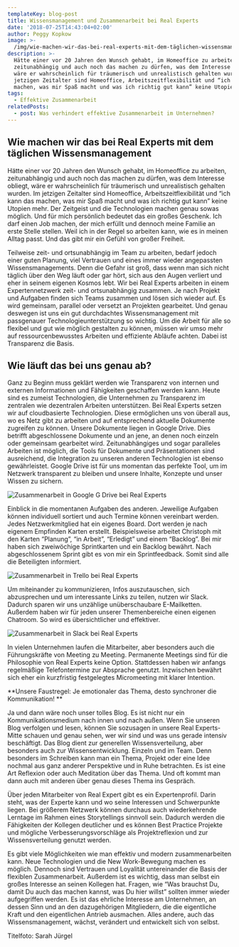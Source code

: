 ```yaml
---
templateKey: blog-post
title: Wissensmanagement und Zusammenarbeit bei Real Experts
date: '2018-07-25T14:43:04+02:00'
author: Peggy Kopkow
image: >-
  /img/wie-machen-wir-das-bei-real-experts-mit-dem-täglichen-wissensmanagement_.png
description: >-
  Hätte einer vor 20 Jahren den Wunsch gehabt, im Homeoffice zu arbeiten,
  zeitunabhängig und auch noch das machen zu dürfen, was dem Interesse obliegt,
  wäre er wahrscheinlich für träumerisch und unrealistisch gehalten wurden. Im
  jetzigen Zeitalter sind Homeoffice, Arbeitszeitflexibilität und “ich kann das
  machen, was mir Spaß macht und was ich richtig gut kann” keine Utopien mehr.
tags:
  - Effektive Zusammenarbeit
relatedPosts:
  - post: Was verhindert effektive Zusammenarbeit im Unternehmen?
---
```

## Wie machen wir das bei Real Experts mit dem täglichen Wissensmanagement

Hätte einer vor 20 Jahren den Wunsch gehabt, im Homeoffice zu arbeiten, zeitunabhängig und auch noch das machen zu dürfen, was dem Interesse obliegt, wäre er wahrscheinlich für träumerisch und unrealistisch gehalten wurden. Im jetzigen Zeitalter sind Homeoffice, Arbeitszeitflexibilität und “ich kann das machen, was mir Spaß macht und was ich richtig gut kann” keine Utopien mehr. Der Zeitgeist und die Technologien machen genau sowas möglich. Und für mich persönlich bedeutet das ein großes Geschenk. Ich darf einen Job machen, der mich erfüllt und dennoch meine Familie an erste Stelle stellen. Weil ich in der Regel so arbeiten kann, wie es in meinen Alltag passt. Und das gibt mir ein Gefühl von großer Freiheit. 

Teilweise zeit- und ortsunabhängig im Team zu arbeiten, bedarf jedoch einer guten Planung, viel Vertrauen und eines immer wieder angepassten Wissensmanagements. Denn die Gefahr ist groß, dass wenn man sich nicht täglich über den Weg läuft oder gar hört, sich aus den Augen verliert und eher in seinem eigenen Kosmos lebt. Wir bei Real Experts arbeiten in einem Expertennetzwerk zeit- und ortsunabhängig zusammen. Je nach Projekt und Aufgaben finden sich Teams zusammen und lösen sich wieder auf. Es wird gemeinsam, parallel oder versetzt an Projekten gearbeitet. Und genau deswegen ist uns ein gut durchdachtes Wissensmanagement mit passgenauer Technologieunterstützung so wichtig. Um die Arbeit für alle so flexibel und gut wie möglich gestalten zu können, müssen wir umso mehr auf ressourcenbewusstes Arbeiten und effiziente Abläufe achten. Dabei ist Transparenz die Basis.

## Wie läuft das bei uns genau ab?

Ganz zu Beginn muss geklärt werden wie Transparenz von internen und externen Informationen und Fähigkeiten geschaffen werden kann. Heute sind es zumeist Technologien, die Unternehmen zu Transparenz im zentralen wie dezentralen Arbeiten unterstützen. Bei Real Experts setzen wir auf cloudbasierte Technologien.  Diese ermöglichen uns von überall aus, wo es Netz gibt zu arbeiten und auf entsprechend aktuelle Dokumente zugreifen zu können. Unsere Dokumente liegen in Google Drive. Dies betrifft abgeschlossene Dokumente und an jene, an denen noch einzeln oder gemeinsam gearbeitet wird. Zeitunabhängiges und sogar paralleles Arbeiten ist möglich, die Tools für Dokumente und Präsentationen sind ausreichend, die Integration zu unseren anderen Technologien ist ebenso gewährleistet. Google Drive ist für uns momentan das perfekte Tool, um im Netzwerk transparent zu bleiben und unsere Inhalte, Konzepte und unser Wissen zu sichern.

![Zusammenarbeit in Google G Drive bei Real Experts](/img/zusammenarbeit-in-g-drive-bei-real-experts.png)

Einblick in die momentanen Aufgaben des anderen. Jeweilige Aufgaben können individuell sortiert und auch Termine können vereinbart werden.  Jedes Netzwerkmitglied hat ein eigenes Board. Dort werden je nach eigenem Empfinden Karten erstellt. Beispielsweise arbeitet Christoph mit den Karten “Planung”, “in Arbeit”, “Erledigt” und einem “Backlog”. Bei mir haben sich zweiwöchige Sprintkarten und ein Backlog bewährt. Nach abgeschlossenem Sprint gibt es von mir ein Sprintfeedback.  Somit sind alle die Beteiligten informiert.

![Zusammenarbeit in Trello bei Real Experts](/img/zusammenarbeit-in-trello-bei-real-experts.png)

Um miteinander zu kommunizieren, Infos auszutauschen, sich abzusprechen und um interessante Links zu teilen, nutzen wir Slack. Dadurch sparen wir uns unzählige  unüberschaubare E-Mailketten. Außerdem haben wir für jeden unserer Themenbereiche einen eigenen Chatroom. So wird es übersichtlicher und effektiver.

![Zusammenarbeit in Slack bei Real Experts](/img/zusammenarbeit-in-slack-bei-real-experts-2.png)

In vielen Unternehmen laufen die Mitarbeiter, aber besonders auch die Führungskräfte von Meeting zu Meeting. Permanente Meetings sind für die Philosophie von Real Experts keine Option. Stattdessen haben wir anfangs regelmäßige Telefontermine zur Absprache genutzt.  Inzwischen bewährt sich eher ein kurzfristig festgelegtes Micromeeting mit klarer Intention. 

**Unsere Faustregel: Je emotionaler das Thema, desto synchroner die Kommunikation! **

Ja und dann wäre noch unser tolles Blog. Es ist nicht nur ein Kommunikationsmedium nach innen und nach außen. Wenn Sie unseren Blog verfolgen und lesen, können Sie sozusagen in unsere Real Experts-Mitte schauen und genau sehen, wer wir sind und was uns gerade intensiv beschäftigt. Das Blog dient zur generellen Wissensverteilung, aber besonders auch zur Wissensentwicklung. Einzeln und  im Team. Denn besonders im Schreiben kann man ein Thema, Projekt oder eine Idee nochmal aus ganz anderer Perspektive und in Ruhe betrachten. Es ist eine Art Reflexion oder auch Meditation über das Thema. Und oft kommt man dann auch mit anderen über genau dieses Thema ins Gespräch. 

Über jeden Mitarbeiter von Real Expert gibt es ein Expertenprofil. Darin steht, was der Experte kann und wo seine Interessen und Schwerpunkte liegen. Bei größerem Netzwerk können durchaus auch wiederkehrende Lerntage im Rahmen eines Storytellings sinnvoll sein. Dadurch werden die Fähigkeiten der Kollegen deutlicher und es können Best Practice Projekte und mögliche Verbesserungsvorschläge als Projektreflexion und zur Wissensverteilung genutzt werden.

Es gibt viele Möglichkeiten wie man effektiv und modern zusammenarbeiten kann. Neue Technologien und die New Work-Bewegung machen es möglich. Dennoch  sind Vertrauen und Loyalität untereinander die Basis der flexiblen Zusammenarbeit. Außerdem ist es wichtig, dass man selbst ein großes Interesse an seinen Kollegen hat.  Fragen, wie “Was brauchst Du, damit Du auch das machen kannst, was Du hier willst” sollten immer wieder aufgegriffen werden. Es ist das ehrliche Interesse am Unternehmen, an dessen Sinn und an den dazugehörigen Mitgliedern,  die die eigentliche Kraft und den eigentlichen Antrieb  ausmachen. Alles andere, auch das Wissensmanagement, wächst, verändert und entwickelt sich von selbst.

Titelfoto: Sarah Jürgel
